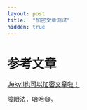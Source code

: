 ```yaml
---
layout: post
title:  "加密文章测试"
hidden: true
---
```




# 参考文章

[Jekyll也可以加密文章啦！](https://mabbs.github.io/2019/06/11/encrypt.html)

障眼法，哈哈😄。

